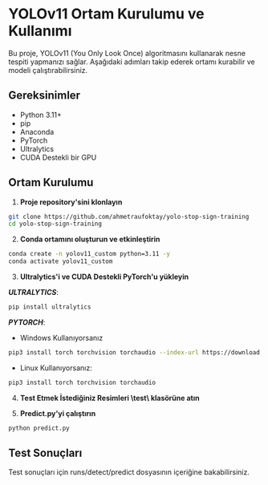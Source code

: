 # YOLOv11 Ortam Kurulumu ve Kullanımı

Bu proje, YOLOv11 (You Only Look Once) algoritmasını kullanarak nesne tespiti yapmanızı sağlar. Aşağıdaki adımları takip ederek ortamı kurabilir ve modeli çalıştırabilirsiniz.

## Gereksinimler

- Python 3.11+
- pip
- Anaconda
- PyTorch
- Ultralytics
- CUDA Destekli bir GPU

## Ortam Kurulumu

1. **Proje repository'sini klonlayın**

```bash
git clone https://github.com/ahmetraufoktay/yolo-stop-sign-training
cd yolo-stop-sign-training
```

2. **Conda ortamını oluşturun ve etkinleştirin**

```bash
conda create -n yolov11_custom python=3.11 -y
conda activate yolov11_custom
```

3. **Ultralytics'i ve CUDA Destekli PyTorch'u yükleyin**

**_ULTRALYTICS_**:

```bash
pip install ultralytics
```


**_PYTORCH_**:

* Windows Kullanıyorsanız

```bash
pip3 install torch torchvision torchaudio --index-url https://download.pytorch.org/whl/cu126
```

* Linux Kullanıyorsanız:

```bash
pip3 install torch torchvision torchaudio
```

4. **Test Etmek İstediğiniz Resimleri \test\ klasörüne atın**

5. **Predict.py'yi çalıştırın**

```bash
python predict.py
```

## Test Sonuçları

Test sonuçları için runs/detect/predict dosyasının içeriğine bakabilirsiniz.